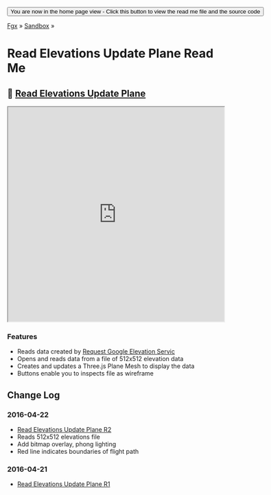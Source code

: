 <span style=display:none; >
[You are now in a GitHub source code view - click this link to view the home page]( http://fgx.github.io/sandbox/read-elevations-update-plane/#readme.md "View file as a web page." )
</span>
<input type=button onclick=window.location.href='https://github.com/fgx/fgx.github.io/tree/master/sandbox/read-elevations-update-plane/' 
value='You are now in the home page view - Click this button to view the read me file and the source code' >

[Fgx]( http://fgx.github.io ) &raquo; [Sandbox]( http://fgx.github.io/sandbox/ ) &raquo;

Read Elevations Update Plane Read Me
===

## &#128279;  [Read Elevations Update Plane]( http://fgx.github.io/sandbox/read-elevations-update-plane/index.html )

<iframe src=http://fgx.github.io/sandbox/read-elevations-update-plane/index.html width=100% height=500px ></iframe>

### Features

* Reads data created by [Request Google Elevation Servic]( http://fgx.github.io/sandbox/request-google-elevation-service/index.html )
* Opens and reads data from a file of 512x512 elevation data
* Creates and updates a Three.js Plane Mesh to display the data
* Buttons enable you to inspects file as wireframe

## Change Log

### 2016-04-22

* [Read Elevations Update Plane R2]( http://fgx.github.io/sandbox/read-elevations-update-plane/read-elevations-update-plane-r2.html )
* Reads 512x512 elevations file
* Add bitmap overlay, phong lighting
* Red line indicates boundaries of flight path

### 2016-04-21

* [Read Elevations Update Plane R1]( http://fgx.github.io/sandbox/read-elevations-update-plane/read-elevations-update-plane-r1.html )